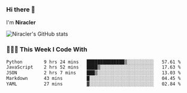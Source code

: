 ### Hi there 👋

I'm **Niracler**

![Niracler's GitHub stats](https://github-readme-stats.vercel.app/api?username=Niracler&show_icons=true)


### 👨🏻‍💻 This Week I Code With

<!--START_SECTION:waka-->

```txt
Python        9 hrs 24 mins   ██████████████▒░░░░░░░░░░   57.61 %
JavaScript    2 hrs 52 mins   ████▒░░░░░░░░░░░░░░░░░░░░   17.63 %
JSON          2 hrs 7 mins    ███▒░░░░░░░░░░░░░░░░░░░░░   13.03 %
Markdown      43 mins         █░░░░░░░░░░░░░░░░░░░░░░░░   04.45 %
YAML          27 mins         ▓░░░░░░░░░░░░░░░░░░░░░░░░   02.84 %
```

<!--END_SECTION:waka-->
